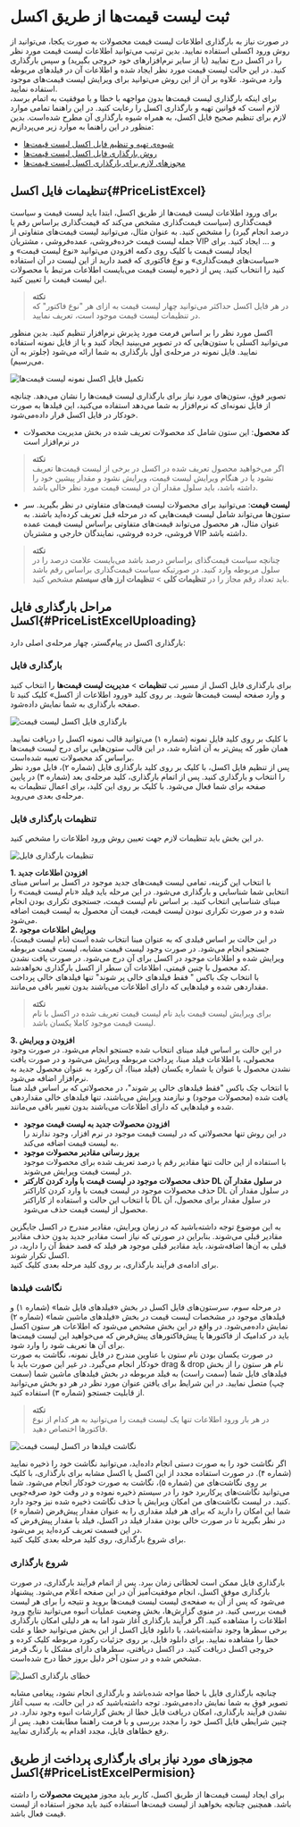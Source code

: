 # ثبت لیست قیمت‌ها از طریق اکسل

در صورت نیاز به بارگذاری اطلاعات لیست قیمت محصولات به صورت یکجا، می‌توانید از روش ورود اکسلی استفاده نمایید. بدین ترتیب می‌توانید اطلاعات لیست قیمت مورد نظر را در اکسل درج نمایید (یا از سایر نرم‌افزارهای خود خروجی بگیرید) و سپس بارگذاری کنید. در این حالت لیست قیمت مورد نظر ایجاد شده و اطلاعات آن در فیلدهای مربوطه وارد می‌شود. علاوه بر آن از این روش می‌توانید برای ویرایش لیست قیمت‌های موجود استفاده نمایید.<br>
برای اینکه بارگذاری لیست قیمت‌ها بدون مواجهه با خطا و با موفقیت به اتمام برسد، لازم است که قوانین تهیه و بارگذاری اکسل را رعایت کنید. در این راهنما تمامی موارد لازم برای تنظیم صحیح فایل اکسل، به همراه شیوه بارگذاری آن مطرح شده‌است. بدین منظور در این راهنما به موارد زیر می‌پردازیم:<br>

- [شیوه‌ی تهیه و تنظیم فایل اکسل لیست‌ قیمت‌ها](#PriceListExcel)
- [روش بارگذاری فایل اکسل لیست‌ قیمت‌ها](#PriceListExcelUploading)
- [مجوزهای لازم برای بارگذاری اکسل لیست ‌قیمت‌ها](#PriceListExcelPermision)

## تنظیمات فایل اکسل{#PriceListExcel}
برای ورود اطلاعات لیست‌ قیمت‌ها از طریق اکسل، ابتدا باید لیست قیمت و سیاست‌ قیمت‌گذاری (سیاست‌ قیمت‌گذاری مشخص می‌کند که قیمت‌گذاری براساس رقم یا درصد انجام گیرد) را مشخص کنید. به عنوان مثال، می‌توانید لیست قیمت‌های متفاوتی از جمله لیست قیمت خرده‌فروشی، عمده‌فروشی ، مشتریان VIP و ... ایجاد کنید.
برای ایجاد لیست قیمت با کلیک روی دکمه افزودن می‌توانید «نوع لیست قیمت» و «سیاست‌های قیمت‌گذاری» و نوع فاکتوری که قصد دارید از این لیست در‌ آن استفاده کنید را انتخاب کنید.
پس از ذخیره‌ لیست قیمت می‌بایست اطلاعات مرتبط با محصولات این لیست قیمت را تعیین کنید.

> **نکته**<br>
در هر فایل اکسل حداکثر می‌توانید چهار لیست قیمت به ازای هر "نوع فاکتور" که در تنظیمات لیست قیمت موجود است، تعریف نمایید.<br>

 اکسل مورد نظر را بر اساس فرمت مورد پذیرش نرم‌افزار تنظیم کنید. بدین منظور می‌توانید اکسلی با ستون‌هایی که در تصویر می‌بینید ایجاد کنید و یا از فایل نمونه استفاده نمایید. فایل نمونه در مرحله‌ی اول بارگذاری به شما ارائه می‌شود (جلوتر به آن می‌رسیم).<br>

![تکمیل فایل اکسل نمونه لیست ‌قیمت‌ها](./Images/pricelist-excel-sample_2.8.4.png)

تصویر فوق،‌ ستون‌های مورد نیاز برای بارگذاری لیست‌ قیمت‌ها را نشان می‌دهد. چنانچه از فایل نمونه‌ای که نرم‌افزار به شما می‌دهد استفاده می‌کنید، این فیلدها به صورت خودکار در فایل اکسل قرار داده‌می‌شود.<br>

- **کد محصول**: این ستون شامل کد محصولات تعریف شده در بخش مدیریت محصولات در نرم‌افزار است

> **نکته**<br>
اگر می‌خواهید محصول تعریف شده در اکسل در برخی از لیست قیمت‌ها تعریف نشود یا در هنگام ویرایش لیست قیمت، ویرایش نشود و مقدار پیشین خود را داشته باشد، باید سلول مقدار آن در لیست قیمت مورد نظر خالی باشد.

- **لیست قیمت**: می‌توانید برای محصولات لیست قیمت‌های متفاوتی در نظر بگیرید. سر ستون‌ها می‌تواند شامل لیست‌ قیمت‌هایی که در مرحله قبل تعریف کرده‌اید باشند. به عنوان مثال، هر محصول می‌تواند قیمت‌های متفاوتی براساس لیست قیمت عمده فروشی‌، خرده فروشی، نمایندگان خارجی و مشتریان VIP داشته باشد. 

> **نکته**<br>
چنانچه سیاست قیمت‌گذای براساس درصد باشد می‌بایست علامت درصد را در سلول مربوطه وارد کنید. در صورتیکه سیاست قیمت‌گذاری براساس رقم باشد باید تعداد رقم مجاز را در **تنظیمات کلی** > **تنظیمات ارز های سیستم** مشخص کنید.

## مراحل بارگذاری فایل اکسل{#PriceListExcelUploading}
بارگذاری اکسل در پیام‌گستر، چهار مرحله‌ی اصلی دارد:

### بارگذاری فایل
برای بارگذاری فایل اکسل از مسیر تب **تنظیمات** > **مدیریت لیست قیمت‌ها** را انتخاب کنید و وارد صفحه لیست قیمت‌ها شوید. بر روی کلید «ورود اطلاعات از اکسل» کلیک کنید تا صفحه بارگذاری به شما نمایش داده‌شود.<br>

![بارگذاری فایل اکسل لیست قیمت](./Images/pricelist-excel-upload_2.8.4.png)

با کلیک بر روی کلید فایل نمونه (شماره ۱) می‌توانید قالب نمونه اکسل را دریافت نمایید. همان طور که پیش‌تر به آن اشاره شد، در این قالب ستون‌هایی برای درج لیست قیمت‌ها براساس کد محصولات تعبیه شده‌است. <br>
پس از تنظیم فایل اکسل، با کلیک بر روی کلید بارگذاری فایل (شماره ۲)، فایل مورد نظر را انتخاب و بارگذاری کنید. پس از اتمام بارگذاری، کلید مرحله‌ی بعد (شماره ۳) در پایین صفحه برای شما فعال می‌شود. با کلیک بر روی این کلید، برای اعمال تنظیمات به مرحله‌ی بعدی می‌روید.<br>

### تنظیمات بارگذاری فایل
در این بخش باید تنظیمات لازم جهت تعیین روش ورود اطلاعات را مشخص کنید.

![تنظیمات بارگذاری فایل ](./Images/pricelist-excel-setting_2.8.4.png)

**1. افزودن اطلاعات جدید**<br>
با انتخاب این گزینه، تمامی لیست قیمت‌های جدید موجود در اکسل بر اساس مبنای انتخابی شما شناسایی و بارگذاری می‌شود. در این مرحله باید فیلد «نام لیست قیمت» را مبنای شناسایی انتخاب کنید. بر اساس نام لیست قیمت، جستجوی تکراری بودن انجام شده و در صورت تکراری نبودن لیست قیمت، قیمت آن محصول به لیست قیمت اضافه می‌شود.<br>
**2. ‌ویرایش اطلاعات موجود**<br>
در این حالت بر اساس فیلدی که به عنوان مبنا انتخاب شده است (نام لیست قیمت)، جستجو انجام می‌شود. در صورت وجود لیست قیمت مشابه، لیست قیمت مربوطه ویرایش شده و اطلاعات موجود در اکسل برای آن درج می‌شود. در صورت  یافت نشدن کد محصول با چنین قیمتی،‌ اطلاعات آن سطر از اکسل بارگذاری نخواهدشد.<br>
با انتخاب چک باکس " فقط فیلد‌های خالی پر شوند" تنها فیلدهای خالی پرداخت مقداردهی شده و فیلدهایی که دارای اطلاعات می‌باشند بدون تغییر باقی می‌مانند.<br>

> **نکته**<br>
برای ویرایش لیست قیمت باید نام لیست قیمت تعریف شده در اکسل با نام لیست قیمت موجود کاملا یکسان باشد.

**3. افزودن و ویرایش**<br>
در این حالت بر اساس فیلد مبنای انتخاب شده جستجو انجام می‌شود. در صورت وجود محصولی، با اطلاعات فیلد مبنا، پرداخت مربوطه ویرایش می‌شود و در صورت یافت نشدن محصول با عنوان یا شماره یکسان (فیلد مبنا)، آن رکورد به عنوان محصول جدید به نرم‌افزار اضافه می‌شود.<br>
با انتخاب چک باکس "فقط فیلد‌های خالی پر شوند"،‌ در محصولاتی که بر اساس فیلد مبنا یافت شده (محصولات موجود) و نیازمند ویرایش می‌باشند، ‌تنها فیلدهای خالی مقداردهی شده و فیلدهایی که دارای اطلاعات می‌باشند بدون تغییر باقی می‌مانند.<br>

- **افزودن محصولات جدید به لیست قیمت موجود**<br>
 در این روش تنها محصولاتی که در لیست قیمت موجود در نرم افزار، وجود ندارند را به لیست قیمت اضافه می‌کند.
- **بروز رسانی مقادیر محصولات موجود**<br>
 با استفاده از این حالت تنها مقادیر رقم یا درصد تعریف شده برای محصولات موجود در لیست قیمت ویرایش می‌شوند.
-  **حذف محصولات موجود در لیست قیمت با وارد کردن کارکتر DL در سلول مقدار آن**<br>
حذف محصولات موجود در لیست قیمت با وارد کردن کاراکتر DL در سلول مقدار آن با انتخاب این حالت و استفاده از کاراکتر DL در سلول مقدار برای محصول، آن محصول از لیست قیمت حذف می‌شود. <br>

به این موضوع توجه داشته‌باشید که در زمان ویرایش، مقادیر مندرج در اکسل جایگزین مقادیر قبلی می‌شوند. بنابراین در صورتی که نیاز است مقادیر جدید بدون حذف مقادیر قبلی به آن‌ها اضافه‌شوند، باید مقادیر قبلی موجود هر فیلد که قصد حفظ آن را دارید، در اکسل تکرار شوند.<br>
برای ادامه‌ی فرآیند بارگذاری، بر روی کلید مرحله بعدی کلیک کنید.<br>

### نگاشت فیلدها
در مرحله سوم، سرستون‌های فایل اکسل در بخش «فیلدهای فایل شما» (شماره ۱) و فیلدهای موجود در مشخصات لیست قیمت در بخش «فیلدهای ماشین شما» (شماره ۲) نمایش داده‌می‌شود. در واقع در این بخش مشخص می‌شود که اطلاعات هر ستون اکسل باید در کدامیک از فاکتورها یا پیش‌فاکتورهای پیش‌فرض که می‌خواهید این لیست قیمت‌ها برای آن ها تعریف شود را وارد شود.<br>
در صورت یکسان بودن نام ستون با عناوین مندرج در فایل نمونه،‌ نگاشت به صورت خودکار انجام می‌گیرد. در غیر این صورت باید با drag & drop نام هر ستون را از بخش فیلدهای فایل شما (سمت راست) به فیلد مربوطه در بخش فیلدهای ماشین شما (سمت چپ) متصل نمایید. در این شرایط برای یافتن عنوان مورد نظر در هر دو بخش می‌توانید از قابلیت جستجو (شماره ۳)‌ استفاده کنید.<br>

> **نکته**<br>
در هر بار ورود اطلاعات تنها یک لیست قیمت را می‌توانید به هر کدام از نوع فاکتورها اختصاص دهید.

![نگاشت فیلدها در اکسل لیست قیمت](./Images/pricelist-excel-sync_2.8.4.png)

اگر نگاشت خود را به صورت دستی انجام داده‌اید، می‌توانید نگاشت خود را ذخیره نمایید (شماره ۴). در صورت استفاده مجدد از این اکسل یا اکسل مشابه برای بارگذاری، با کلیک بر روی نگاشت‌های من (شماره ۵)، نگاشت به صورت خودکار انجام می‌شود. شما می‌توانید نگاشت‌های پرکاربرد خود را در سیستم ذخیره نموده و در وقت خود صرفه‌جویی کنید. در لیست نگاشت‌های من امکان ویرایش یا حذف نگاشت ذخیره شده نیز وجود دارد.<br>
شما این امکان را دارید که برای هر فیلد مقداری را به عنوان مقدار پیش‌فرض (شماره ۶) در نظر بگیرید تا در صورت خالی بودن مقدار فیلد در اکسل، فیلد با مقدار پیش‌فرض که در این قسمت تعریف کرده‌اید پر می‌شود.<br>
برای شروع بارگذاری، روی کلید مرحله بعدی کلیک کنید. <br>

### شروع بارگذاری
بارگذاری فایل ممکن است لحظاتی زمان ببرد. پس از اتمام فرآیند بارگذاری، در صورت بارگذاری موفق اکسل،‌ انجام موفقیت‌آمیز آن در این صفحه اعلام می‌شود. پیشنهاد می‌شود که پس از آن به صفحه‌ی لیست لیست قیمت‌ها بروید و نتیجه را برای هر لیست قیمت بررسی کنید. 
در منوی گزارش‌ها، بخش وضعیت عملیات انبوه می‌توانید نتایج ورود اطلاعات را مشاهده کنید. اگر فرآیند بارگذاری آغاز شود اما به هر دلیلی امکان بارگذاری برخی سطرها وجود نداشته‌باشد، با دانلود فایل اکسل از این بخش می‌توانید خطا و علت خطا را مشاهده نمایید. برای دانلود فایل، بر روی جزئیات رکورد مربوطه کلیک کرده و خروجی اکسل دریافت کنید. در اکسل دریافتی، سطرهای دارای مشکل با رنگ قرمز مشخص شده و در ستون آخر دلیل بروز خطا درج شده‌است.<br>

![خطای بارگذاری اکسل](./Images/pricelist-excel-upload-result_2.8.4.png)

چنانچه بارگذاری فایل با خطا مواجه شده‌باشد و بارگذاری انجام نشود، پیغامی مشابه تصویر فوق به شما نمایش داده‌می‌شود. توجه داشته‌باشید که در این حالت، به سبب آغاز نشدن فرآیند بارگذاری، امکان دریافت فایل خطا از بخش گزارشات انبوه وجود ندارد. در چنین شرایطی فایل اکسل خود را مجدد بررسی و با فرمت راهنما مطابقت دهید. پس از رفع خطاهای فایل، مجدد اقدام به بارگذاری نمایید. <br>

## مجوزهای مورد نیاز برای بارگذاری پرداخت‌ از طریق اکسل{#PriceListExcelPermision}
برای ایجاد لیست قیمت‌ها از طریق اکسل،‌ کاربر باید مجوز **مدیریت محصولات** را داشته باشد. همچنین چنانچه بخواهید از لیست قیمت‌ها استفاده کنید باید مجوز استفاده از لیست قیمت فعال باشد.







